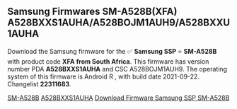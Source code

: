 <h2>Samsung Firmwares SM-A528B(XFA) A528BXXS1AUHA/A528BOJM1AUH9/A528BXXU1AUHA</h2>
Download the Samsung firmware for the ✅ <strong>Samsung SSP </strong> ⭐ <strong>SM-A528B</strong> with product code <strong>XFA</strong> <strong> from South Africa</strong>. This firmware has version number PDA <strong>A528BXXS1AUHA</strong> and CSC A528BOJM1AUH9. The operating system of this firmware is Android R , with build date 2021-09-22. Changelist <strong>22311683</strong>.


[SM-A528B](https://samfirm.shop/samsung/model/SM-A528B)
[A528BXXS1AUHA](https://samfirm.shop/samsung/pda/A528BXXS1AUHA)
[Download Firmware Samsung SSP SM-A528B](https://samfirm.shop/samsung/firmware/459124)
